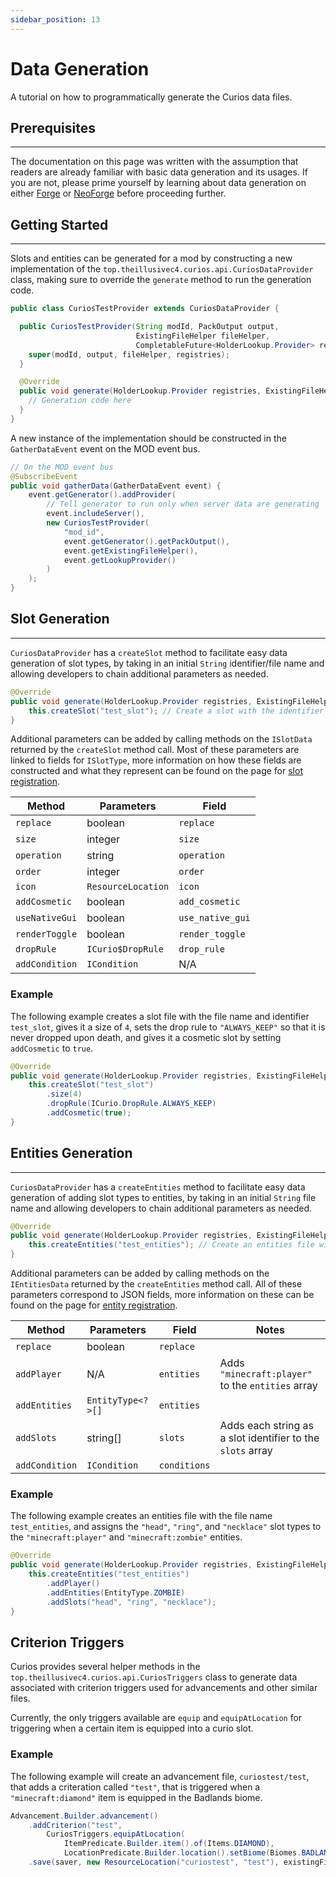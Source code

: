 ```yaml
---
sidebar_position: 13
---
```


# Data Generation

A tutorial on how to programmatically generate the Curios data files.

## Prerequisites
---
The documentation on this page was written with the assumption that readers are already familiar with basic data
generation and its usages. If you are not, please prime yourself by learning about data generation on either [Forge](https://forge.gemwire.uk/wiki/Datageneration)
or [NeoForge](https://docs.neoforged.net/docs/datagen/) before proceeding further.

## Getting Started
---
Slots and entities can be generated for a mod by constructing a new implementation of the
`top.theillusivec4.curios.api.CuriosDataProvider` class, making sure to override the `generate` method to run the
generation code.

```java
public class CuriosTestProvider extends CuriosDataProvider {

  public CuriosTestProvider(String modId, PackOutput output,
                            ExistingFileHelper fileHelper,
                            CompletableFuture<HolderLookup.Provider> registries) {
    super(modId, output, fileHelper, registries);
  }

  @Override
  public void generate(HolderLookup.Provider registries, ExistingFileHelper fileHelper) {
    // Generation code here
  }
}
```

A new instance of the implementation should be constructed in the `GatherDataEvent` event on the MOD event bus.

```java
// On the MOD event bus
@SubscribeEvent
public void gatherData(GatherDataEvent event) {
    event.getGenerator().addProvider(
        // Tell generator to run only when server data are generating
        event.includeServer(),
        new CuriosTestProvider(
            "mod_id",
            event.getGenerator().getPackOutput(),
            event.getExistingFileHelper(),
            event.getLookupProvider()
        )
    );
}
```

## Slot Generation
---
`CuriosDataProvider` has a `createSlot` method to facilitate easy data generation of slot types, by taking in an initial
`String` identifier/file name and allowing developers to chain additional parameters as needed.

```java
@Override
public void generate(HolderLookup.Provider registries, ExistingFileHelper fileHelper) {
    this.createSlot("test_slot"); // Create a slot with the identifier and file name "test_slot"
}
```

Additional parameters can be added by calling methods on the `ISlotData` returned by the `createSlot` method call. Most
of these parameters are linked to fields for `ISlotType`, more information on how these fields are constructed and what
they represent can be found on the page for [slot registration](slot-register.md#-syntax).

| Method         | Parameters         | Field            |
|----------------|--------------------|------------------|
| `replace`      | boolean            | `replace`        |
| `size`         | integer            | `size`           |
| `operation`    | string             | `operation`      |
| `order`        | integer            | `order`          |
| `icon`         | `ResourceLocation` | `icon`           |
| `addCosmetic`  | boolean            | `add_cosmetic`   |
| `useNativeGui` | boolean            | `use_native_gui` |
| `renderToggle` | boolean            | `render_toggle`  |
| `dropRule`     | `ICurio$DropRule`  | `drop_rule`      |
| `addCondition` | `ICondition`       | N/A              |

### Example

The following example creates a slot file with the file name and identifier `test_slot`, gives it a size of `4`, sets the
drop rule to `"ALWAYS_KEEP"` so that it is never dropped upon death, and gives it a cosmetic slot by setting `addCosmetic`
to `true`.

```java
@Override
public void generate(HolderLookup.Provider registries, ExistingFileHelper fileHelper) {
    this.createSlot("test_slot")
        .size(4)
        .dropRule(ICurio.DropRule.ALWAYS_KEEP)
        .addCosmetic(true);
}
```

## Entities Generation
---
`CuriosDataProvider` has a `createEntities` method to facilitate easy data generation of adding slot types to entities,
by taking in an initial `String` file name and allowing developers to chain additional parameters as needed.

```java
@Override
public void generate(HolderLookup.Provider registries, ExistingFileHelper fileHelper) {
    this.createEntities("test_entities"); // Create an entities file with the name "test_entities"
}
```
Additional parameters can be added by calling methods on the `IEntitiesData` returned by the `createEntities` method
call. All of these parameters correspond to JSON fields, more information on these can be found on the page for
[entity registration](entity-register.md#-syntax).

| Method         | Parameters        | Field        | Notes                                                      |
|----------------|-------------------|--------------|------------------------------------------------------------|
| `replace`      | boolean           | `replace`    |                                                            |
| `addPlayer`    | N/A               | `entities`   | Adds `"minecraft:player"` to the `entities` array          |
| `addEntities`  | `EntityType<?>[]` | `entities`   |                                                            |
| `addSlots`     | string[]          | `slots`      | Adds each string as a slot identifier to the `slots` array |
| `addCondition` | `ICondition`      | `conditions` |                                                            |

### Example

The following example creates an entities file with the file name `test_entities`, and assigns the `"head"`, `"ring"`,
and `"necklace"` slot types to the `"minecraft:player"` and `"minecraft:zombie"` entities.

```java
@Override
public void generate(HolderLookup.Provider registries, ExistingFileHelper fileHelper) {
    this.createEntities("test_entities")
        .addPlayer()
        .addEntities(EntityType.ZOMBIE)
        .addSlots("head", "ring", "necklace");
}
```

## Criterion Triggers

Curios provides several helper methods in the `top.theillusivec4.curios.api.CuriosTriggers` class to generate data
associated with criterion triggers used for advancements and other similar files.

Currently, the only triggers available are `equip` and `equipAtLocation` for triggering when a certain item is equipped
into a curio slot.

### Example

The following example will create an advancement file, `curiostest/test`, that adds a criteration called `"test"`, that
is triggered when a `"minecraft:diamond"` item is equipped in the Badlands biome.

```java
Advancement.Builder.advancement()
    .addCriterion("test",
        CuriosTriggers.equipAtLocation(
            ItemPredicate.Builder.item().of(Items.DIAMOND),
            LocationPredicate.Builder.location().setBiome(Biomes.BADLANDS)))
    .save(saver, new ResourceLocation("curiostest", "test"), existingFileHelper);
```
